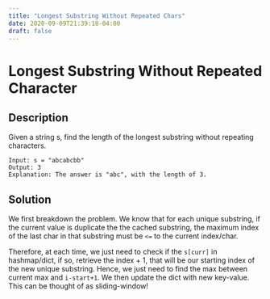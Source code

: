 ```yaml
---
title: "Longest Substring Without Repeated Chars"
date: 2020-09-09T21:39:18-04:00
draft: false
---
```


# Longest Substring Without Repeated Character

## Description
Given a string s, find the length of the longest substring without repeating characters.

```
Input: s = "abcabcbb"
Output: 3
Explanation: The answer is "abc", with the length of 3.
```

## Solution
We first breakdown the problem. We know that for each unique substring,
if the current value is duplicate the the cached substring, the maximum
index of the last char in that substring must be `<=` to the current index/char.

Therefore, at each time, we just need to check if the `s[curr]` in hashmap/dict,
if so, retrieve the index + 1, that will be our starting index of the new unique substring.
Hence, we just need to find the max between current max and `i-start+1`. We then update
the dict with new key-value. This can be thought of as sliding-window!